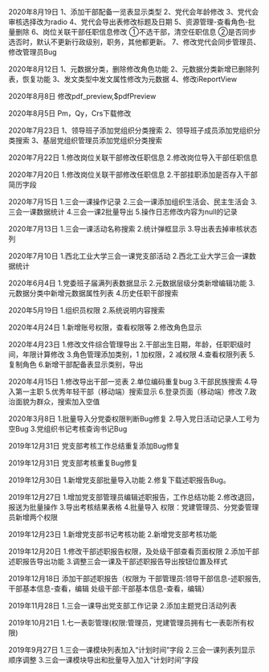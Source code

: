 2020年8月19日
1、添加干部配备一览表显示类型
2、党代会年龄修改
3、党代会审核选择改为radio
4、党代会导出表修改标题及日期
5、资源管理-查看角色-批量删除
6、岗位关联干部任职信息修改
  ①不选干部，清空任职信息
  ②是否同步选否时，默认不更新行政级别，职务，其他都更新。
7、修改党代会同步管理员、修改管理员Bug

2020年8月12日
1、元数据分类，删除修改角色功能
2、元数据分类新增已删除列表，恢复功能
3、发文类型中发文属性修改为元数据
4、修改iReportView

2020年8月8日
修改pdf_preview,$pdfPreview

2020年8月5日
Pm，Qy，Crs下载修改

2020年7月23日
1、领导班子添加党组织分类搜索
2、领导班子成员添加党组织分类搜索
3、基层党组织管理员添加党组织分类搜索

2020年7月22日
1.修改岗位关联干部修改任职信息
2.修改岗位导入干部任职信息

2020年7月20日
1.修改岗位关联干部修改任职信息
2.干部挂职添加是否存入干部简历字段

2020年7月15日
1.三会一课操作记录
2.三会一课添加组织生活会、民主生活会
3.三会一课数据统计
4.三会一课2批量导出
5.操作日志修改内容为null的记录

2020年7月13日
1.三会一课活动名称搜索
2.统计弹框显示
3.导出表去掉审核状态列

2020年7月10日
1.西北工业大学三会一课党支部活动
2.西北工业大学三会一课数据统计

2020年6月4日
1.党委班子届满列表数据显示
2.元数据层级分类新增编辑功能
3.元数据分类中新增元数据属性列表
4.历史任职干部搜索

2020年5月19日
1.组织员权限
2.系统说明内容搜索

2020年4月24日
1.新增账号权限，查看权限等
2.修改角色显示

2020年4月23日
1.修改文件综合管理导出
2.干部出生日期，年龄，任职职级时间，年限计算修改
3.角色管理添加类别，1 加权限，2 减权限
4.查看权限列表
5.复制角色
6.新增干部配备表显示类别，导出

2020年4月15日
1.修改导出干部一览表
2.单位编码重复bug
3.干部民族搜索
4.导入第一主职
5.优秀年轻干部（移动端）搜索显示
6.登录页面（移动端）修改
7.政治面貌为群众，搜索加入空值

2020年3月8日
1.批量导入分党委权限判断Bug修复
2.导入党日活动记录人工号为空Bug
3.党组织书记考核查询书记Bug

2019年12月31日
党支部考核工作总结重复添加Bug修复

2019年12月31日
党支部考核重复Bug修复

2019年12月30日
1.新增党支部批量导入功能
2.修复下载述职报告Bug。

2019年12月27日
1.增加党支部管理员编辑述职报告，工作总结功能
2.修改退回，报送为批量操作
3.导出考核结果表格
4.批量导入
权限：党建管理员、分党委管理员新增两个权限

2019年12月23日
1.新增党支部书记考核功能
2.新增党支部考核功能

2019年12月20日
1.修改干部述职报告权限，及处级干部查看页面权限
2.添加干部述职报告导出功能
3.调整三会一课及干部述职报告导出按钮位置及样式

2019年12月18日
添加干部述职报告（权限为
干部管理员:领导干部信息-述职报告,干部基本信息-查看，编辑
处级干部:干部基本信息-查看，编辑）

2019年11月28日
1.三会一课导出党支部工作记录
2.添加主题党日活动列表

2019年10月21日
1.七一表彰管理(权限:管理员，党建管理员拥有七一表彰所有权限)

2019年9月27日
1.三会一课模块列表加入“计划时间”字段
2.三会一课列表列显示顺序调整
3.三会一课模块导出和批量导入加入“计划时间”字段